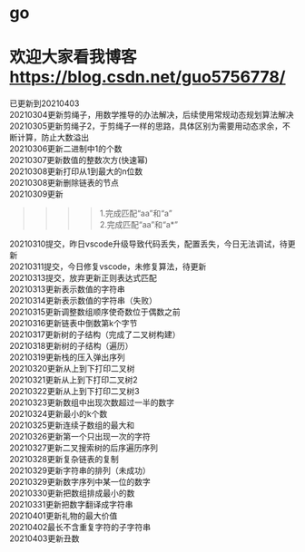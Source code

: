 # go
# 欢迎大家看我博客 https://blog.csdn.net/guo5756778/  
已更新到20210403  
20210304更新剪绳子，用数学推导的办法解决，后续使用常规动态规划算法解决  
20210305更新剪绳子2，于剪绳子一样的思路，具体区别为需要用动态求余，不断计算，防止大数溢出  
20210306更新二进制中1的个数  
20210307更新数值的整数次方(快速幂)  
20210308更新打印从1到最大的n位数  
20210308更新删除链表的节点  
20210309更新  
>>>>1.完成匹配“aa”和“a”  
>>>>2.完成匹配“aa”和“a*”  

20210310提交，昨日vscode升级导致代码丢失，配置丢失，今日无法调试，待更新  
20210311提交，今日修复vscode，未修复算法，待更新  
20210313提交，放弃更新正则表达式匹配  
20210313更新表示数值的字符串  
20210314更新表示数值的字符串（失败）  
20210315更新调整数组顺序使奇数位于偶数之前  
20210316更新链表中倒数第k个字节  
20210317更新树的子结构（完成了二叉树构建）  
20210318更新树的子结构（遍历）  
20210319更新栈的压入弹出序列  
20210320更新从上到下打印二叉树  
20210321更新从上到下打印二叉树2  
20210322更新从上到下打印二叉树3  
20210323更新数组中出现次数超过一半的数字  
20210324更新最小的k个数  
20210325更新连续子数组的最大和   
20210326更新第一个只出现一次的字符  
20210327更新二叉搜索树的后序遍历序列  
20210328更新复杂链表的复制  
20210329更新字符串的排列（未成功）  
20210329更新数字序列中某一位的数字  
20210330更新把数组排成最小的数  
20210331更新把数字翻译成字符串  
20210401更新礼物的最大价值  
20210402最长不含重复字符的子字符串  
20210403更新丑数

